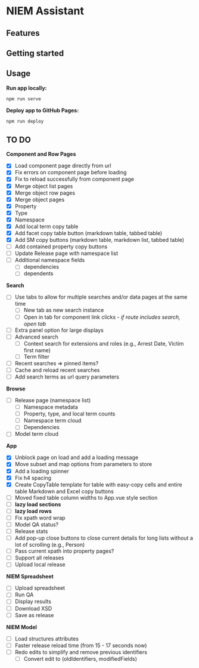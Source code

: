 
# NIEM Assistant

## Features

## Getting started

## Usage

**Run app locally:**

```bash
npm run serve
```

**Deploy app to GitHub Pages:**

```bash
npm run deploy
```

## TO DO

**Component and Row Pages**

- [x] Load component page directly from url
- [x] Fix errors on component page before loading
- [x] Fix to reload successfully from component page
- [x] Merge object list pages
- [x] Merge object row pages
- [x] Merge object pages
- [x] Property
- [x] Type
- [x] Namespace
- [x] Add local term copy table
- [x] Add facet copy table button (markdown table, tabbed table)
- [x] Add SM copy buttons (markdown table, markdown list, tabbed table)
- [ ] Add contained property copy buttons
- [ ] Update Release page with namespace list
- [ ] Additional namespace fields
  - [ ] dependencies
  - [ ] dependents

**Search**

- [ ] Use tabs to allow for multiple searches and/or data pages at the same time
  - [ ] New tab as new search instance
  - [ ] Open in tab for component link clicks - *if route includes search, open tab*
- [ ] Extra panel option for large displays
- [ ] Advanced search
  - [ ] Context search for extensions and roles (e.g., Arrest Date, Victim first name)
  - [ ] Term filter
- [ ] Recent searches => pinned items?
- [ ] Cache and reload recent searches
- [ ] Add search terms as url query parameters

**Browse**

- [ ] Release page (namespace list)
  - [ ] Namespace metadata
  - [ ] Property, type, and local term counts
  - [ ] Namespace term cloud
  - [ ] Dependencies
- [ ] Model term cloud

**App**

- [x] Unblock page on load and add a loading message
- [x] Move subset and map options from parameters to store
- [x] Add a loading spinner
- [x] Fix h4 spacing
- [x] Create CopyTable template for table with easy-copy cells and entire table Markdown and Excel copy buttons
- [ ] Moved fixed table column widths to App.vue style section
- [ ] **lazy load sections**
- [ ] **lazy load rows**
- [ ] Fix xpath word wrap
- [ ] Model QA status?
- [ ] Release stats
- [ ] Add pop-up close buttons to close current details for long lists without a lot of scrolling (e.g., Person)
- [ ] Pass current xpath into property pages?
- [ ] Support all releases
- [ ] Upload local release

**NIEM Spreadsheet**

- [ ] Upload spreadsheet
- [ ] Run QA
- [ ] Display results
- [ ] Download XSD
- [ ] Save as release

**NIEM Model**

- [ ] Load structures attributes
- [ ] Faster release reload time (from 15 - 17 seconds now)
- [ ] Redo edits to simplify and remove previous identifiers
  - [ ] Convert edit to (oldIdentifiers, modifiedFields)
